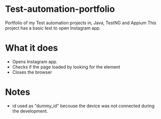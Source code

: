 # Test-automation-portfolio
Portfolio of my Test automation projects in, Java, TestNG and Appium
This project has a basic test to open Instagram app.

# What it does

- Opens Instagram app.
- Checks if the page loaded by looking for the  element
- Closes the browser

# Notes

- id used as "dummy_id" becouse the device was not connected during the development.

